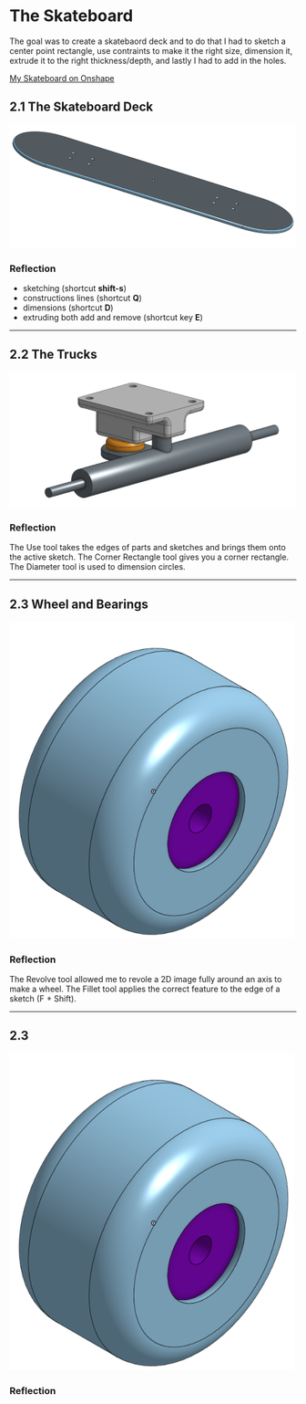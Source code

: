 # The Skateboard 
The goal was to create a skatebaord deck and to do that I had to sketch a center point rectangle, use contraints to make it the right size, dimension it, extrude it to the right thickness/depth, and lastly I had to add in the holes.

[My Skateboard on Onshape](https://cvilleschools.onshape.com/documents/6baab9fb097df6b58a92d237/w/5241268dacacac49dc0e04f6/e/4afc0e4a4ee1aa73a86a8fa9?renderMode=0&uiState=61730c8a54fb872a465ca45d)

## 2.1 The Skateboard Deck

<img src="https://github.com/jamilmccollough/IntermediateCad/blob/main/Images/deck.png?raw=true" width="800">

### Reflection 

* sketching (shortcut **shift-s**)
* constructions lines (shortcut **Q**)
* dimensions (shortcut **D**)
* extruding both add and remove (shortcut key **E**)


---


## 2.2 The Trucks

<img src="https://github.com/jamilmccollough/circuitpython/blob/main/Pictures/Pictures%20Cad.png?raw=true" width="800">

### Reflection

The Use tool takes the edges of parts and sketches and brings them onto the active sketch. The Corner Rectangle tool gives you a corner rectangle. The Diameter tool is used to dimension circles. 



---

## 2.3 Wheel and Bearings

<img src="https://github.com/jamilmccollough/IntermediateCad/blob/main/Images/wheel_bearing.png?raw=true" width="500">

### Reflection
The Revolve tool allowed me to revole a 2D image fully around an axis to make a wheel. The Fillet tool applies the correct feature to the edge of a sketch (F + Shift). 



---

## 2.3 

<img src="https://github.com/jamilmccollough/IntermediateCad/blob/main/Images/wheel_bearing.png?raw=true" width="500">

### Reflection
 
